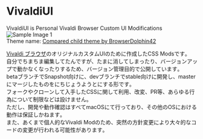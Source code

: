 # VivaldiUI

VivaldiUI is Personal Vivaldi Browser Custom UI Modifications  
![Sample Image 1](wiki/images/E333A85E-9812-4055-B0FE-E316F817DBB7.png)  
Theme name: [Compared child theme by BrowserDolphin42](https://themes.vivaldi.net/themes/eNaJbL65lmx)

[Vivaldi ブラウザ](https://vivaldi.com)のオリジナルカスタムUIのために作成したCSS Modsです｡  
自分でちまちま編集してたんですが、たまに消してしまったり、バージョンアップで動かなくなったりするため、バージョン管理目的で公開しています｡  
betaブランチでSnapshot向けに、devブランチでstable向けに開発し、masterにマージしたものをにちじょうようとにする形です｡  
フォークやクローンして入手したCSSに関して利用、改変、PR等、あらゆる行為について制限などは設けません｡  
ただし、開発や動作確認はすべてmacOSにて行っており、その他のOSにおける動作は保証しかねます｡  
また、あくまで個人的なVivaldi Modのため、突然の方針変更により大々的なコードの変更が行われる可能性があります｡  
